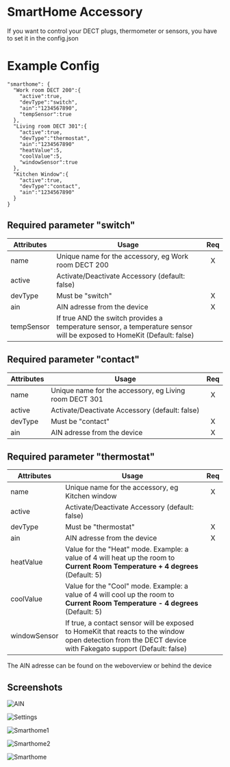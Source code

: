 # SmartHome Accessory

If you want to control your DECT plugs, thermometer or sensors, you have to set it in the config.json



# Example Config

```
"smarthome": {
  "Work room DECT 200":{
    "active":true,
    "devType":"switch",
    "ain":"1234567890",
    "tempSensor":true
  },
  "Living room DECT 301":{
    "active":true,
    "devType":"thermostat",
    "ain":"1234567890"
    "heatValue":5,
    "coolValue":5,
    "windowSensor":true
  },
  "Kitchen Window":{
    "active":true,
    "devType":"contact",
    "ain":"1234567890"
  }
}
```



## Required parameter "switch"

| Attributes | Usage | Req |
|------------|-------|:----------:|
| name | Unique name for the accessory, eg Work room DECT 200 | X |
| active | Activate/Deactivate Accessory (default: false) | |
| devType        | Must be "switch"            | X |
| ain         | AIN adresse from the device | X |
| tempSensor  | If true AND the switch provides a temperature sensor, a temperature sensor will be exposed to HomeKit (Default: false) |  |



## Required parameter "contact"

| Attributes  | Usage                       | Req  |
| ----------- | --------------------------- | :--: |
| name | Unique name for the accessory, eg Living room DECT 301   |  X   |
| active | Activate/Deactivate Accessory (default: false) | |
| devType        | Must be "contact"           |  X   |
| ain         | AIN adresse from the device |  X   |



## Required parameter "thermostat"

| Attributes  | Usage                                                        | Req  |
| ----------- | ------------------------------------------------------------ | :--: |
| name | Unique name for the accessory, eg Kitchen window |  X   |
| active | Activate/Deactivate Accessory (default: false) | |
| devType        | Must be "thermostat"                                             |  X   |
| ain         | AIN adresse from the device                                  |  X   |
| heatValue   | Value for the "Heat" mode. Example: a value of 4 will heat up the room to **Current Room Temperature + 4 degrees** (Default: 5) |      |
| coolValue   | Value for the "Cool" mode. Example: a value of 4 will cool up the room to **Current Room Temperature - 4 degrees** (Default: 5) |      |
| windowSensor | If true, a contact sensor will be exposed to HomeKit that reacts to the window open detection from the DECT device with Fakegato support (Default: false) | |



The AIN adresse can be found on the weboverview or behind the device


## Screenshots

![AIN](https://github.com/SeydX/homebridge-fritz-platform/raw/master/docs/images/ain1.jpg)

![Settings](https://github.com/SeydX/homebridge-fritz-platform/raw/master/docs/images/ain2.jpg)



![Smarthome1](https://github.com/SeydX/homebridge-fritz-platform/raw/master/images/smarthome_tempsensor.jpg)



![Smarthome2](https://github.com/SeydX/homebridge-fritz-platform/raw/master/images/smarthome_thermosensor.jpg)



![Smarthome](https://github.com/SeydX/homebridge-fritz-platform/raw/master/images/smarthome_contactsensor.jpg)
